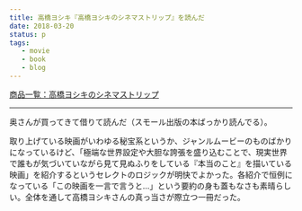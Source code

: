 ```yaml
---
title: 高橋ヨシキ『高橋ヨシキのシネマストリップ』を読んだ
date: 2018-03-20
status: p
tags:
   - movie
   - book
   - blog
---
```


 [商品一覧：高橋ヨシキのシネマストリップ](http://www.small-light.com/books/book047.html)

---

奥さんが買ってきて借りて読んだ（スモール出版の本ばっかり読んでる）。

取り上げている映画がいわゆる秘宝系というか、ジャンルムービーのものばかりになっているけど、「極端な世界設定や大胆な誇張を盛り込むことで、現実世界で誰もが気づいていながら見て見ぬふりをしている『本当のこと』を描いている映画」を紹介するというセレクトのロジックが明快でよかった。各紹介で恒例になっている「この映画を一言で言うと…」という要約の身も蓋もなさも素晴らしい。全体を通して高橋ヨシキさんの真っ当さが際立つ一冊だった。
